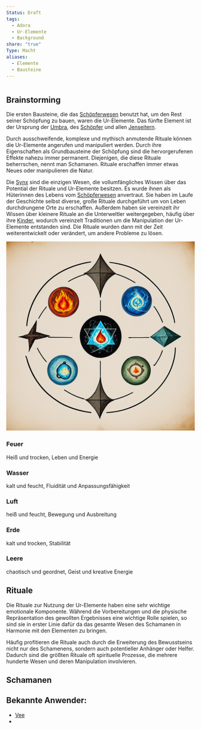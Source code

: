 ```yaml
---
Status: Draft
tags:
  - Adora
  - Ur-Elemente
  - Background
share: "true"
Type: Macht
aliases:
  - Elemente
  - Bausteine
---
```

```table-of-contents
```

## Brainstorming
Die ersten Bausteine, die das [Schöpferwesen](../../G%C3%B6tter/Reihen%20der%20G%C3%B6tter/Sch%C3%B6pferwesen.md) benutzt hat, um den Rest seiner Schöpfung zu bauen, waren die Ur-Elemente. Das fünfte Element ist der Ursprung der [Umbra](../../Gefahren/Feinde%20der%20G%C3%B6tter/Die%20Umbra/Umbra.md), des [Schöpfer](../../G%C3%B6tter/Reihen%20der%20G%C3%B6tter/Sch%C3%B6pferwesen.md) und allen [Jenseitern](../../Kreaturen/Jenseiter/Jenseiter%20-%20Definition.md). 

Durch ausschweifende, komplexe und mythisch anmutende Rituale können die Ur-Elemente angerufen und manipuliert werden. Durch ihre Eigenschaften als Grundbausteine der Schöpfung sind die hervorgerufenen Effekte nahezu immer permanent. Diejenigen, die diese Rituale beherrschen, nennt man Schamanen. Rituale erschaffen immer etwas Neues oder manipulieren die Natur. 

Die [Synx](../../Rassen%20-%20Spezies/Synx.md) sind die einzigen Wesen, die vollumfängliches Wissen über das Potential der Rituale und Ur-Elemente besitzen. Es wurde ihnen als Hüterinnen des Lebens vom [Schöpferwesen](../../G%C3%B6tter/Reihen%20der%20G%C3%B6tter/Sch%C3%B6pferwesen.md) anvertraut. 
Sie haben im Laufe der Geschichte selbst diverse, große Rituale durchgeführt um von Leben durchdrungene Orte zu erschaffen. Außerdem haben sie vereinzelt ihr Wissen über kleinere Rituale an die Unterweltler weitergegeben, häufig über ihre [Kinder](../../Rassen%20-%20Spezies/Kinder%20der%20Synx.md), wodurch vereinzelt Traditionen um die Manipulation der Ur-Elemente entstanden sind. Die Rituale wurden dann mit der Zeit weiterentwickelt oder verändert, um andere Probleme zu lösen. 


![512](../../../Ur-Elemente%201.png)
### Feuer
Heiß und trocken, Leben und Energie

### Wasser
kalt und feucht, Fluidität und Anpassungsfähigkeit

### Luft
heiß und feucht, Bewegung und Ausbreitung

### Erde
kalt und trocken, Stabilität

### Leere
chaotisch und geordnet, Geist und kreative Energie

## Rituale

Die Rituale zur Nutzung der Ur-Elemente haben eine sehr wichtige emotionale Komponente. Während die Vorbereitungen und die physische Repräsentation des gewollten Ergebnisses eine wichtige Rolle spielen, so sind sie in erster Linie dafür da das gesamte Wesen des Schamanen in Harmonie mit den Elementen zu bringen. 

Häufig profitieren die Rituale auch durch die Erweiterung des Bewusstseins nicht nur des Schamenens, sondern auch potentieller Anhänger oder Helfer. Dadurch sind die größten Rituale oft spirituelle Prozesse, die mehrere hunderte Wesen und deren Manipulation involvieren. 



## Schamanen




## Bekannte Anwender: 
- [Vee](../../../../Vee.md)
- 

